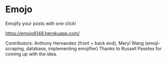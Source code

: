 # Emojo


Emojify your posts with one click!


https://emojo6148.herokuapp.com/ 


Contributors: Anthony Hernandez (front + back end), Meryl Wang (emoji-scraping, database, implementing emojifier)
Thanks to Russell Pasetes for coming up with the idea. 
